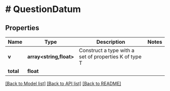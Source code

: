 # # QuestionDatum

## Properties

Name | Type | Description | Notes
------------ | ------------- | ------------- | -------------
**v** | **array<string,float>** | Construct a type with a set of properties K of type T |
**total** | **float** |  |

[[Back to Model list]](../../README.md#models) [[Back to API list]](../../README.md#endpoints) [[Back to README]](../../README.md)
